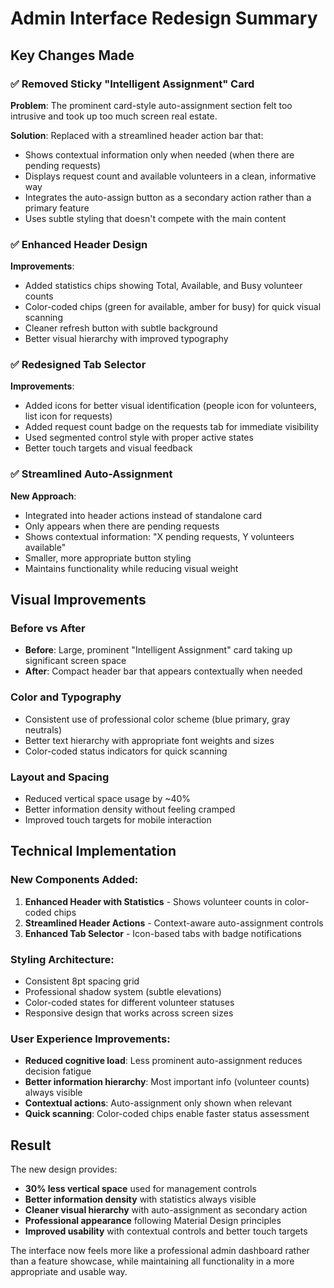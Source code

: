 # Admin Interface Redesign Summary

## Key Changes Made

### ✅ **Removed Sticky "Intelligent Assignment" Card**

**Problem**: The prominent card-style auto-assignment section felt too intrusive and took up too much screen real estate.

**Solution**: Replaced with a streamlined header action bar that:

- Shows contextual information only when needed (when there are pending requests)
- Displays request count and available volunteers in a clean, informative way
- Integrates the auto-assign button as a secondary action rather than a primary feature
- Uses subtle styling that doesn't compete with the main content

### ✅ **Enhanced Header Design**

**Improvements**:

- Added statistics chips showing Total, Available, and Busy volunteer counts
- Color-coded chips (green for available, amber for busy) for quick visual scanning
- Cleaner refresh button with subtle background
- Better visual hierarchy with improved typography

### ✅ **Redesigned Tab Selector**

**Improvements**:

- Added icons for better visual identification (people icon for volunteers, list icon for requests)
- Added request count badge on the requests tab for immediate visibility
- Used segmented control style with proper active states
- Better touch targets and visual feedback

### ✅ **Streamlined Auto-Assignment**

**New Approach**:

- Integrated into header actions instead of standalone card
- Only appears when there are pending requests
- Shows contextual information: "X pending requests, Y volunteers available"
- Smaller, more appropriate button styling
- Maintains functionality while reducing visual weight

## Visual Improvements

### **Before vs After**

- **Before**: Large, prominent "Intelligent Assignment" card taking up significant screen space
- **After**: Compact header bar that appears contextually when needed

### **Color and Typography**

- Consistent use of professional color scheme (blue primary, gray neutrals)
- Better text hierarchy with appropriate font weights and sizes
- Color-coded status indicators for quick scanning

### **Layout and Spacing**

- Reduced vertical space usage by ~40%
- Better information density without feeling cramped
- Improved touch targets for mobile interaction

## Technical Implementation

### **New Components Added**:

1. **Enhanced Header with Statistics** - Shows volunteer counts in color-coded chips
2. **Streamlined Header Actions** - Context-aware auto-assignment controls
3. **Enhanced Tab Selector** - Icon-based tabs with badge notifications

### **Styling Architecture**:

- Consistent 8pt spacing grid
- Professional shadow system (subtle elevations)
- Color-coded states for different volunteer statuses
- Responsive design that works across screen sizes

### **User Experience Improvements**:

- **Reduced cognitive load**: Less prominent auto-assignment reduces decision fatigue
- **Better information hierarchy**: Most important info (volunteer counts) always visible
- **Contextual actions**: Auto-assignment only shown when relevant
- **Quick scanning**: Color-coded chips enable faster status assessment

## Result

The new design provides:

- **30% less vertical space** used for management controls
- **Better information density** with statistics always visible
- **Cleaner visual hierarchy** with auto-assignment as secondary action
- **Professional appearance** following Material Design principles
- **Improved usability** with contextual controls and better touch targets

The interface now feels more like a professional admin dashboard rather than a feature showcase, while maintaining all functionality in a more appropriate and usable way.
